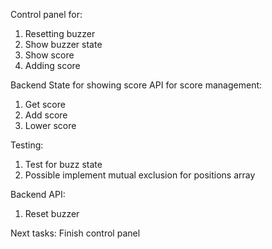 Control panel for:
1. Resetting buzzer
2. Show buzzer state
3. Show score
4. Adding score

Backend State for showing score
API for score management:
1. Get score
2. Add score
3. Lower score

Testing:
1. Test for buzz state
2. Possible implement mutual exclusion for positions array

Backend API:
1. Reset buzzer

Next tasks:
Finish control panel





